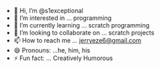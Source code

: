- 👋 Hi, I’m @s1exceptional
- 👀 I’m interested in ... programming
- 🌱 I’m currently learning ... scratch programming
- 💞️ I’m looking to collaborate on ... scratch projects
- 📫 How to reach me ... jerryeze6@gmail.com
- 😄 Pronouns: ...he, him, his
- ⚡ Fun fact: ... Creatively Humorous

<!---
s1exceptional/s1exceptional is a ✨ special ✨ repository because its `README.md` (this file) appears on your GitHub profile.
You can click the Preview link to take a look at your changes.
--->

